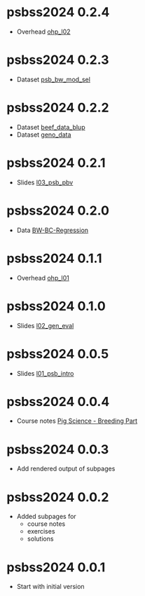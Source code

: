 # psbss2024 0.2.4

* Overhead [ohp_l02](https://charlotte-ngs.github.io/psbss2024/ohp/20240515_ohp_l02.pdf)

# psbss2024 0.2.3

* Dataset [psb_bw_mod_sel](https://charlotte-ngs.github.io/psbss2024/data/psb_bw_mod_sel.csv)

# psbss2024 0.2.2

* Dataset [beef_data_blup](https://charlotte-ngs.github.io/psbss2024/data/beef_data_blup.csv)
* Dataset [geno_data](https://charlotte-ngs.github.io/psbss2024/data/geno_data.csv)

# psbss2024 0.2.1

* Slides [l03_psb_pbv](https://charlotte-ngs.github.io/psbss2024/slides/l03_psb_pbv.pdf)

# psbss2024 0.2.0

* Data [BW-BC-Regression](https://charlotte-ngs.github.io/psbss2024/data/psb_rand_pred.csv)

# psbss2024 0.1.1

* Overhead [ohp_l01](https://charlotte-ngs.github.io/psbss2024/ohp/20240424_ohp_l01.pdf)

# psbss2024 0.1.0

* Slides [l02_gen_eval](https://charlotte-ngs.github.io/psbss2024/slides/l02_psb_gen_eval.pdf)

# psbss2024 0.0.5

* Slides [l01_psb_intro](https://charlotte-ngs.github.io/psbss2024/slides/l01_psb_intro.pdf)

# psbss2024 0.0.4

* Course notes [Pig Science - Breeding Part](https://charlotte-ngs.github.io/psbss2024/course_notes/Pig-Science---Part-Breeding.pdf)

# psbss2024 0.0.3

* Add rendered output of subpages

# psbss2024 0.0.2

* Added subpages for 
    + course notes
    + exercises
    + solutions

# psbss2024 0.0.1

* Start with initial version
